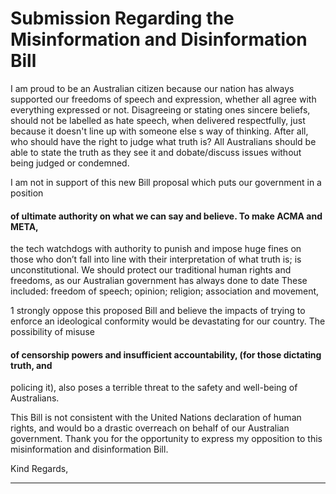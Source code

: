 # Submission Regarding the Misinformation and Disinformation Bill

I am proud to be an Australian citizen because our nation has always supported our
freedoms of speech and expression, whether all agree with everything expressed or
not. Disagreeing or stating ones sincere beliefs, should not be labelled as hate
speech, when delivered respectfully, just because it doesn't line up with someone
else s way of thinking. After all, who should have the right to judge what truth is? All
Australians should be able to state the truth as they see it and dobate/discuss issues
without being judged or condemned.

I am not in support of this new Bill proposal which puts our government in a position
#### of ultimate authority on what we can say and believe. To make ACMA and META,
the tech watchdogs with authority to punish and impose huge fines on those who
don’t fall into line with their interpretation of what truth is; is unconstitutional. We
should protect our traditional human rights and freedoms, as our Australian
government has always done to date These included: freedom of speech; opinion;
religion; association and movement,

1 strongly oppose this proposed Bill and believe the impacts of trying to enforce an
ideological conformity would be devastating for our country. The possibility of misuse
#### of censorship powers and insufficient accountability, (for those dictating truth, and
policing it), also poses a terrible threat to the safety and well-being of Australians.

This Bill is not consistent with the United Nations declaration of human rights, and
would bo a drastic overreach on behalf of our Australian government. Thank you for
the opportunity to express my opposition to this misinformation and disinformation
Bill.

Kind Regards,


-----

